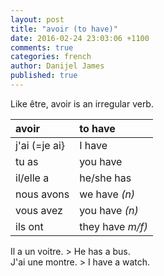 ```yaml
---
layout: post
title: "avoir (to have)"
date: 2016-02-24 23:03:06 +1100
comments: true
categories: french
author: Danijel James
published: true
---
```

Like être, avoir is an irregular verb.

| avoir | to have |
|:---|:---|
| j'ai (=je ai} | I have |
| tu as | you have |
| il/elle a | he/she has |
| nous avons | we have _(n)_ |
| vous avez | you have _(n)_ |
| ils ont | they have _m/f)_ |

Il a un voitre. > He has a bus.  
J'ai une montre. > I have a watch.
